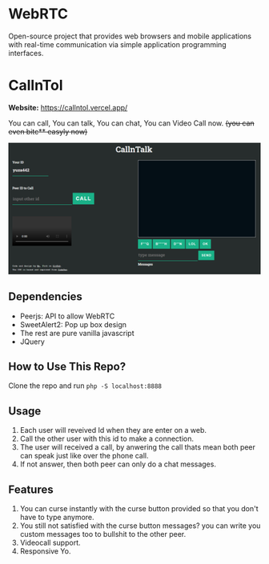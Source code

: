 # WebRTC

Open-source project that provides web browsers and mobile applications with real-time communication via simple application programming interfaces.

# CallnTol

**Website:** https://callntol.vercel.app/

You can call, You can talk, You can chat, You can Video Call now. ~~(you can even bitc\*\* easyly now)~~

![web looks](./images/screenshot.png)

## Dependencies

- Peerjs: API to allow WebRTC
- SweetAlert2: Pop up box design
- The rest are pure vanilla javascript
- JQuery

## How to Use This Repo?

Clone the repo and run `php -S localhost:8888`

## Usage

1. Each user will reveived Id when they are enter on a web.
2. Call the other user with this id to make a connection.
3. The user will received a call, by anwering the call thats mean both peer can speak just like over the phone call.
4. If not answer, then both peer can only do a chat messages.

## Features

1. You can curse instantly with the curse button provided so that you don't have to type anymore.
2. You still not satisfied with the curse button messages? you can write you custom messages too to bullshit to the other peer.
3. Videocall support.
4. Responsive Yo.
